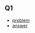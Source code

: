 ## Q1
* [problem](http://web.mit.edu/18.06/www/Spring02/probsets/ps5.pdf)
* [answer](http://web.mit.edu/18.06/www/Spring02/probsets/ps5sol.pdf)

